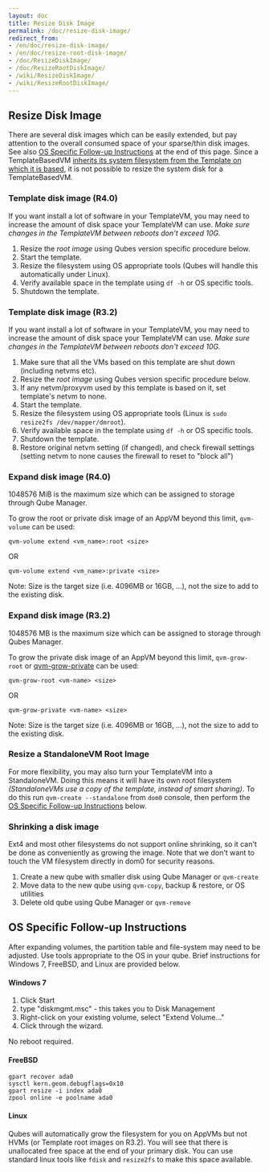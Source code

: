 ```yaml
---
layout: doc
title: Resize Disk Image
permalink: /doc/resize-disk-image/
redirect_from:
- /en/doc/resize-disk-image/
- /en/doc/resize-root-disk-image/
- /doc/ResizeDiskImage/
- /doc/ResizeRootDiskImage/
- /wiki/ResizeDiskImage/
- /wiki/ResizeRootDiskImage/
---
```


Resize Disk Image
-----------------

There are several disk images which can be easily extended, but pay attention to the overall consumed space of your sparse/thin disk images.
See also [OS Specific Follow-up Instructions](/doc/resize-disk-image/#os-specific-follow-up-instructions) at the end of this page.
Since a TemplateBasedVM [inherits its system filesystem from the Template on which it is based](/getting-started/#appvms-qubes-and-templatevms), it is not possible to resize the system disk for a TemplateBasedVM.


### Template disk image (R4.0)

If you want install a lot of software in your TemplateVM, you may need to increase the amount of disk space your TemplateVM can use. 
*Make sure changes in the TemplateVM between reboots don't exceed 10G.*

1.  Resize the *root image* using Qubes version specific procedure below.
2.  Start the template.
3.  Resize the filesystem using OS appropriate tools (Qubes will handle this automatically under Linux).
4.  Verify available space in the template using `df -h` or OS specific tools.
5.  Shutdown the template.

### Template disk image (R3.2)

If you want install a lot of software in your TemplateVM, you may need to increase the amount of disk space your TemplateVM can use. 
*Make sure changes in the TemplateVM between reboots don't exceed 10G.*

1.  Make sure that all the VMs based on this template are shut down (including netvms etc).
2.  Resize the *root image* using Qubes version specific procedure below.
3.  If any netvm/proxyvm used by this template is based on it, set template's netvm to none.
4.  Start the template.
5.  Resize the filesystem using OS appropriate tools (Linux is `sudo resize2fs /dev/mapper/dmroot`).
6.  Verify available space in the template using `df -h` or OS specific tools.
7.  Shutdown the template.
8.  Restore original netvm setting (if changed), and check firewall settings (setting netvm to none causes the firewall to reset to "block all")

### Expand disk image (R4.0)

1048576 MiB is the maximum size which can be assigned to storage through Qube Manager.

To grow the root or private disk image of an AppVM beyond this limit, `qvm-volume` can be used:

~~~
qvm-volume extend <vm_name>:root <size>
~~~
OR
~~~
qvm-volume extend <vm_name>:private <size>
~~~

Note: Size is the target size (i.e. 4096MB or 16GB, ...), not the size to add to the existing disk.

### Expand disk image (R3.2)

1048576 MB is the maximum size which can be assigned to storage through Qubes Manager.

To grow the private disk image of an AppVM beyond this limit, `qvm-grow-root` or [qvm-grow-private](/doc/dom0-tools/qvm-grow-private/) can be used:

~~~
qvm-grow-root <vm-name> <size>
~~~
OR
~~~
qvm-grow-private <vm-name> <size>
~~~

Note: Size is the target size (i.e. 4096MB or 16GB, ...), not the size to add to the existing disk. 

### Resize a StandaloneVM Root Image

For more flexibility, you may also turn your TemplateVM into a StandaloneVM.
Doing this means it will have its own root filesystem *(StandaloneVMs use a copy of the template, instead of smart sharing)*.
To do this run `qvm-create --standalone` from `dom0` console, then perform the [OS Specific Follow-up Instructions](/doc/resize-disk-image/#os-specific-follow-up-instructions) below.

### Shrinking a disk image

Ext4 and most other filesystems do not support online shrinking, so it can't be done as conveniently as growing the image.
Note that we don't want to touch the VM filesystem directly in dom0 for security reasons. 

1.  Create a new qube with smaller disk using Qube Manager or `qvm-create`
2.  Move data to the new qube using `qvm-copy`, backup & restore, or OS utilities
3.  Delete old qube using Qube Manager or `qvm-remove`

OS Specific Follow-up Instructions
-----------------

After expanding volumes, the partition table and file-system may need to be adjusted.
Use tools appropriate to the OS in your qube.
Brief instructions for Windows 7, FreeBSD, and Linux are provided below.

#### Windows 7

1.  Click Start
2.  type "diskmgmt.msc" - this takes you to Disk Management
3.  Right-click on your existing volume, select "Extend Volume..."
4.  Click through the wizard.

No reboot required.

#### FreeBSD

~~~
gpart recover ada0
sysctl kern.geom.debugflags=0x10
gpart resize -i index ada0
zpool online -e poolname ada0
~~~

#### Linux

Qubes will automatically grow the filesystem for you on AppVMs but not HVMs (or Template root images on R3.2).
You will see that there is unallocated free space at the end of your primary disk.
You can use standard linux tools like `fdisk` and `resize2fs` to make this space available.
